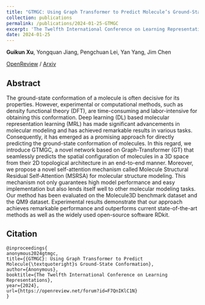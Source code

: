 ```yaml
---
title: "GTMGC: Using Graph Transformer to Predict Molecule’s Ground-State Conformation (camera-ready soon)"
collection: publications
permalink: /publications/2024-01-25-GTMGC
excerpt: 'The Twelfth International Conference on Learning Representations <b>(ICLR 2024, spotlight)</b> <br> <b>Guikun Xu</b>, Yongquan Jiang, Pengchuan Lei, Yan Yang, Jim Chen'
date: 2024-01-25
---
```



**Guikun Xu**, Yongquan Jiang, Pengchuan Lei, Yan Yang, Jim Chen

[OpenReview](https://openreview.net/forum?id=F7QnIKlC1N) / [Arxiv]()

## Abstract

The ground-state conformation of a molecule is often decisive for its properties. However, experimental or computational methods, such as density functional theory (DFT), are time-consuming and labor-intensive for obtaining this conformation. Deep learning (DL) based molecular representation learning (MRL) has made significant advancements in molecular modeling and has achieved remarkable results in various tasks. Consequently, it has emerged as a promising approach for directly predicting the ground-state conformation of molecules. In this regard, we introduce GTMGC, a novel network based on Graph-Transformer (GT) that seamlessly predicts the spatial configuration of molecules in a 3D space from their 2D topological architecture in an end-to-end manner. Moreover, we propose a novel self-attention mechanism called Molecule Structural Residual Self-Attention (MSRSA) for molecular structure modeling. This mechanism not only guarantees high model performance and easy implementation but also lends itself well to other molecular modeling tasks. Our method has been evaluated on the Molecule3D benchmark dataset and the QM9 dataset. Experimental results demonstrate that our approach achieves remarkable performance and outperforms current state-of-the-art methods as well as the widely used open-source software RDkit.

## Citation

```
@inproceedings{
anonymous2024gtmgc,
title={{GTMGC}: Using Graph Transformer to Predict Molecule{\textquoteright}s Ground-State Conformation},
author={Anonymous},
booktitle={The Twelfth International Conference on Learning Representations},
year={2024},
url={https://openreview.net/forum?id=F7QnIKlC1N}
}
```
